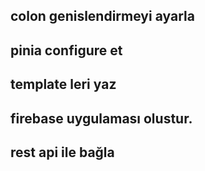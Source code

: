 ## colon genislendirmeyi ayarla

## pinia configure et

## template leri yaz

## firebase uygulaması olustur.

## rest api ile bağla


